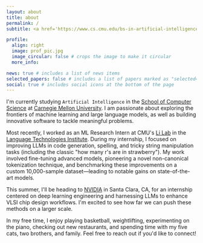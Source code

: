 ```yaml
---
layout: about
title: about
permalink: /
subtitle: <a href='https://www.cs.cmu.edu/bs-in-artificial-intelligence/'>B.S. in AI</a> @ CMU, incoming AI/DL Intern @ <a href='https://www.nvidia.com/en-us/'>NVIDIA</a>

profile:
  align: right
  image: prof_pic.jpg
  image_circular: false # crops the image to make it circular
  more_info:

news: true # includes a list of news items
selected_papers: false # includes a list of papers marked as "selected={true}"
social: true # includes social icons at the bottom of the page
---
```


I'm currently studying `Artificial Intelligence` in the [School of Computer Science](https://www.cs.cmu.edu/) at [Carnegie Mellon University](https://www.cmu.edu/). I am passionate about exploring the frontiers of machine learning and large language models, as well as building innovative software to tackle meaningful problems.

Most recently, I worked as an ML Research Intern at CMU's [Li Lab](https://leililab.github.io/) in the [Language Technologies Institute](https://www.lti.cs.cmu.edu/). During my internship, I focused on improving LLMs in code generation, spelling, and tricky string manipulation tasks (including the classic "how many r's are in strawberry"). My work involved fine-tuning advanced models, pioneering a novel non-canonical tokenization technique, and benchmarking these improvements on a custom 10,000-sample dataset—leading to notable gains on state-of-the-art models.

This summer, I'll be heading to [NVIDIA](https://www.nvidia.com/en-us/) in Santa Clara, CA, for an internship centered on deep learning engineering and harnessing LLMs to enhance VLSI chip design workflows. I'm excited to see how far we can push these methods on a larger scale.

In my free time, I enjoy playing basketball, weightlifting, experimenting on the piano, checking out new restaurants, and spending time with my five cats, two brothers, and family. Feel free to reach out if you'd like to connect!